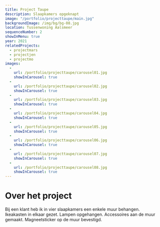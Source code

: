 ```yaml
---
title: Project Taupe
description: Slaapkamers opgeknapt
image: "/portfolio/projecttaupe/main.jpg"
backgroundImage: /img/bg/bg-08.jpg 
location: Tussenwoning Aalsmeer
sequenceNumber: 2
showInMenu: true
year: 2021
relatedProjects:
  - projectmars
  - projectjen
  - projectmo
images:
  -
    url: /portfolio/projecttaupe/carousel01.jpg
    showInCarousel: true
  -
    url: /portfolio/projecttaupe/carousel02.jpg
    showInCarousel: true
  -
    url: /portfolio/projecttaupe/carousel03.jpg
    showInCarousel: true
  -
    url: /portfolio/projecttaupe/carousel04.jpg
    showInCarousel: true
  -
    url: /portfolio/projecttaupe/carousel05.jpg
    showInCarousel: true
  -
    url: /portfolio/projecttaupe/carousel06.jpg
    showInCarousel: true
  -
    url: /portfolio/projecttaupe/carousel07.jpg
    showInCarousel: true
  -
    url: /portfolio/projecttaupe/carousel08.jpg
    showInCarousel: true
---
```



# Over het project

Bij een klant heb ik in vier slaapkamers een enkele muur behangen. Ikeakasten in elkaar gezet. Lampen opgehangen. Accessoires aan de muur gemaakt. Magneetsticker op de muur bevestigd.


